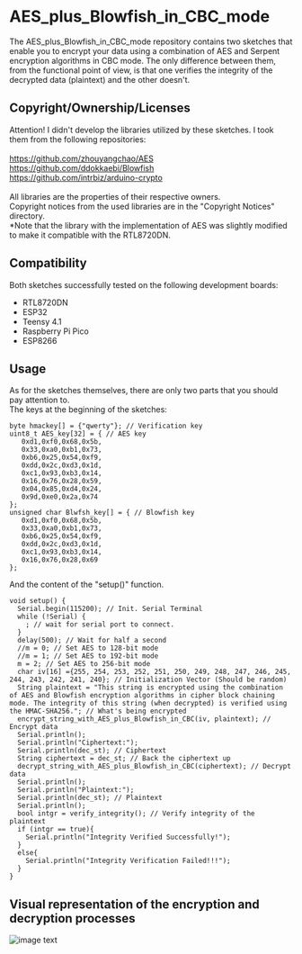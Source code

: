 # AES_plus_Blowfish_in_CBC_mode
The AES_plus_Blowfish_in_CBC_mode repository contains two sketches that enable you to encrypt your data using a combination of AES and Serpent encryption algorithms in CBC mode. The only difference between them, from the functional point of view, is that one verifies the integrity of the decrypted data (plaintext) and the other doesn't.

## Copyright/Ownership/Licenses

Attention! I didn't develop the libraries utilized by these sketches. I took them from the following repositories:
</br>
</br>
https://github.com/zhouyangchao/AES
</br>
https://github.com/ddokkaebi/Blowfish
</br>
https://github.com/intrbiz/arduino-crypto
</br>
</br>
All libraries are the properties of their respective owners.
</br>
Copyright notices from the used libraries are in the "Copyright Notices" directory.
</br>
*Note that the library with the implementation of AES was slightly modified to make it compatible with the RTL8720DN.

## Compatibility

Both sketches successfully tested on the following development boards:
- RTL8720DN
- ESP32
- Teensy 4.1
- Raspberry Pi Pico
- ESP8266


## Usage

As for the sketches themselves, there are only two parts that you should pay attention to.
</br>
The keys at the beginning of the sketches:
</br>

    byte hmackey[] = {"qwerty"}; // Verification key
    uint8_t AES_key[32] = { // AES key
       0xd1,0xf0,0x68,0x5b,
       0x33,0xa0,0xb1,0x73,
       0xb6,0x25,0x54,0xf9,
       0xdd,0x2c,0xd3,0x1d,
       0xc1,0x93,0xb3,0x14,
       0x16,0x76,0x28,0x59,
       0x04,0x85,0xd4,0x24,
       0x9d,0xe0,0x2a,0x74
    };
    unsigned char Blwfsh_key[] = { // Blowfish key
       0xd1,0xf0,0x68,0x5b,
       0x33,0xa0,0xb1,0x73,
       0xb6,0x25,0x54,0xf9,
       0xdd,0x2c,0xd3,0x1d,
       0xc1,0x93,0xb3,0x14,
       0x16,0x76,0x28,0x69
    };

And the content of the "setup()" function.

    void setup() {
      Serial.begin(115200); // Init. Serial Terminal
      while (!Serial) {
        ; // wait for serial port to connect.
      }
      delay(500); // Wait for half a second
      //m = 0; // Set AES to 128-bit mode
      //m = 1; // Set AES to 192-bit mode
      m = 2; // Set AES to 256-bit mode
      char iv[16] ={255, 254, 253, 252, 251, 250, 249, 248, 247, 246, 245, 244, 243, 242, 241, 240}; // Initialization Vector (Should be random)
      String plaintext = "This string is encrypted using the combination of AES and Blowfish encryption algorithms in cipher block chaining mode. The integrity of this string (when decrypted) is verified using the HMAC-SHA256."; // What's being encrypted
      encrypt_string_with_AES_plus_Blowfish_in_CBC(iv, plaintext); // Encrypt data
      Serial.println();
      Serial.println("Ciphertext:");
      Serial.println(dec_st); // Ciphertext
      String ciphertext = dec_st; // Back the ciphertext up
      decrypt_string_with_AES_plus_Blowfish_in_CBC(ciphertext); // Decrypt data
      Serial.println();
      Serial.println("Plaintext:");
      Serial.println(dec_st); // Plaintext
      Serial.println();
      bool intgr = verify_integrity(); // Verify integrity of the plaintext
      if (intgr == true){
        Serial.println("Integrity Verified Successfully!");
      }
      else{
        Serial.println("Integrity Verification Failed!!!");
      }
    }


## Visual representation of the encryption and decryption processes
![image text](https://github.com/Northstrix/AES_plus_Blowfish_in_CBC_mode/blob/main/AES%2BBlowfish%20Encryption%20Algorithm%20in%20CBC%20Mode.png)

